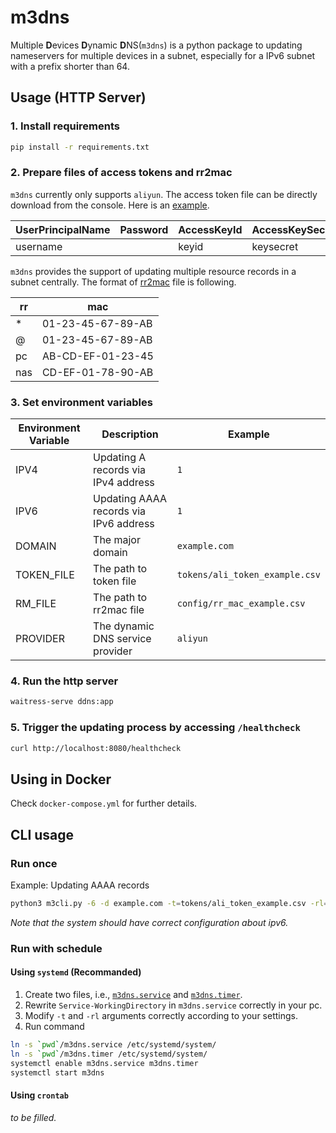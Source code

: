 # m3dns
Multiple **D**evices **D**ynamic **D**NS(`m3dns`) is a python package to updating nameservers for multiple devices in 
a subnet, especially for a IPv6 subnet with a prefix shorter than 64.

## Usage (HTTP Server)

### 1. Install requirements
```bash
pip install -r requirements.txt
```

### 2. Prepare files of access tokens and rr2mac 
`m3dns` currently only supports `aliyun`. The access token file can be directly download from the console. 
Here is an [example](tokens/ali_token_example.csv).

| UserPrincipalName | Password | AccessKeyId | AccessKeySecret |
|-------------------|----------|-------------|-----------------|
| username          |          | keyid       | keysecret       |

`m3dns` provides the support of updating multiple resource records in a subnet centrally. 
The format of [rr2mac](config/rr_mac_example.csv) file is following.

| rr  | mac               |
|-----|-------------------|
| *   | 01-23-45-67-89-AB |
| @   | 01-23-45-67-89-AB |
| pc  | AB-CD-EF-01-23-45 |
| nas | CD-EF-01-78-90-AB |

### 3. Set environment variables
| Environment Variable | Description                            | Example                        |
|----------------------|----------------------------------------|--------------------------------|
| IPV4                 | Updating A records via IPv4 address    | `1`                            |
| IPV6                 | Updating AAAA records via IPv6 address | `1`                            |
| DOMAIN               | The major domain                       | `example.com`                  |
| TOKEN_FILE           | The path to token file                 | `tokens/ali_token_example.csv` |
| RM_FILE              | The path to rr2mac file                | `config/rr_mac_example.csv`    |
| PROVIDER             | The dynamic DNS service provider       | `aliyun`                       |

### 4. Run the http server
```bash
waitress-serve ddns:app
```

### 5. Trigger the updating process by accessing `/healthcheck`
```bash
curl http://localhost:8080/healthcheck
```

## Using in Docker
Check `docker-compose.yml` for further details.

## CLI usage
### Run once
Example: Updating AAAA records
```bash
python3 m3cli.py -6 -d example.com -t=tokens/ali_token_example.csv -rl=config/rr_mac_example.csv 
```
*Note that the system should have correct configuration about ipv6.*

### Run with schedule
#### Using `systemd` (Recommanded)
1. Create two files, i.e., [`m3dns.service`](systemd-service/m3dns.service) and [`m3dns.timer`](systemd-service/m3dns.timer).
2. Rewrite `Service-WorkingDirectory` in `m3dns.service` correctly in your pc.
3. Modify `-t` and `-rl` arguments correctly according to your settings.
4. Run command 
```bash
ln -s `pwd`/m3dns.service /etc/systemd/system/
ln -s `pwd`/m3dns.timer /etc/systemd/system/
systemctl enable m3dns.service m3dns.timer
systemctl start m3dns
```
#### Using `crontab`
*to be filled.*

